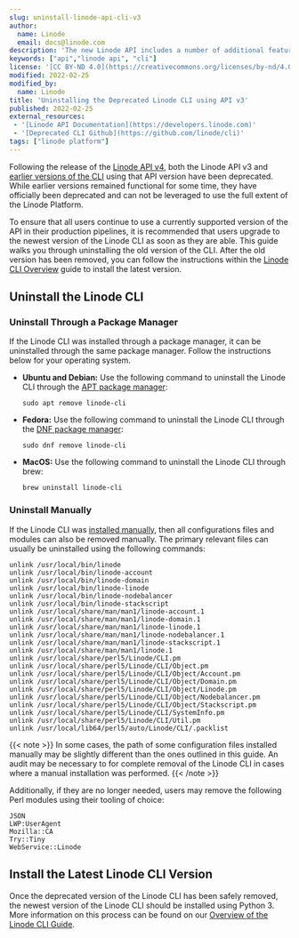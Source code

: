 ```yaml
---
slug: uninstall-linode-api-cli-v3
author:
  name: Linode
  email: docs@linode.com
description: 'The new Linode API includes a number of additional features and changes from previous API versions. This guide is intended to help existing users uninstall the previous version of the CLI in preparation of upgrading to the new version of the CLI using APIv4.'
keywords: ["api","linode api", "cli"]
license: '[CC BY-ND 4.0](https://creativecommons.org/licenses/by-nd/4.0)'
modified: 2022-02-25
modified_by:
  name: Linode
title: 'Uninstalling the Deprecated Linode CLI using API v3'
published: 2022-02-25
external_resources:
 - '[Linode API Documentation](https://developers.linode.com)'
 - '[Deprecated CLI Github](https://github.com/linode/cli)'
tags: ["linode platform"]
---
```


Following the release of the [Linode API v4](/docs/api/), both the Linode API v3 and [earlier versions of the CLI](/docs/guides/using-the-linode-cli-api-v3/) using that API version have been deprecated. While earlier versions remained functional for some time, they have officially been deprecated and can not be leveraged to use the full extent of the Linode Platform.

To ensure that all users continue to use a currently supported version of the API in their production pipelines, it is recommended that users upgrade to the newest version of the Linode CLI as soon as they are able. This guide walks you through uninstalling the old version of the CLI. After the old version has been removed, you can follow the instructions within the [Linode CLI Overview](/docs/products/tools/cli/get-started/#install-the-cli) guide to install the latest version.

## Uninstall the Linode CLI

### Uninstall Through a Package Manager

If the Linode CLI was installed through a package manager, it can be uninstalled through the same package manager. Follow the instructions below for your operating system.

-   **Ubuntu and Debian:** Use the following command to uninstall the Linode CLI through the [APT package manager](/docs/guides/apt-package-manager/):

        sudo apt remove linode-cli

-   **Fedora:** Use the following command to uninstall the Linode CLI through the [DNF package manager](/docs/guides/dnf-package-manager/):

        sudo dnf remove linode-cli

-   **MacOS:** Use the following command to uninstall the Linode CLI through brew:

        brew uninstall linode-cli

### Uninstall Manually

If the Linode CLI was [installed manually](/docs/guides/using-the-linode-cli-api-v3/#manual-installation-for-linux-all-distros), then all configurations files and modules can also be removed manually. The primary relevant files can usually be uninstalled using the following commands:

    unlink /usr/local/bin/linode
    unlink /usr/local/bin/linode-account
    unlink /usr/local/bin/linode-domain
    unlink /usr/local/bin/linode-linode
    unlink /usr/local/bin/linode-nodebalancer
    unlink /usr/local/bin/linode-stackscript
    unlink /usr/local/share/man/man1/linode-account.1
    unlink /usr/local/share/man/man1/linode-domain.1
    unlink /usr/local/share/man/man1/linode-linode.1
    unlink /usr/local/share/man/man1/linode-nodebalancer.1
    unlink /usr/local/share/man/man1/linode-stackscript.1
    unlink /usr/local/share/man/man1/linode.1
    unlink /usr/local/share/perl5/Linode/CLI.pm
    unlink /usr/local/share/perl5/Linode/CLI/Object.pm
    unlink /usr/local/share/perl5/Linode/CLI/Object/Account.pm
    unlink /usr/local/share/perl5/Linode/CLI/Object/Domain.pm
    unlink /usr/local/share/perl5/Linode/CLI/Object/Linode.pm
    unlink /usr/local/share/perl5/Linode/CLI/Object/Nodebalancer.pm
    unlink /usr/local/share/perl5/Linode/CLI/Object/Stackscript.pm
    unlink /usr/local/share/perl5/Linode/CLI/SystemInfo.pm
    unlink /usr/local/share/perl5/Linode/CLI/Util.pm
    unlink /usr/local/lib64/perl5/auto/Linode/CLI/.packlist

{{< note >}}
In some cases, the path of some configuration files installed manually may be slightly different than the ones outlined in this guide. An audit may be necessary to for complete removal of the Linode CLI in cases where a manual installation was performed.
{{< /note >}}

Additionally, if they are no longer needed, users may remove the following Perl modules using their tooling of choice:

    JSON
    LWP:UserAgent
    Mozilla::CA
    Try::Tiny
    WebService::Linode

## Install the Latest Linode CLI Version

Once the deprecated version of the Linode CLI has been safely removed, the newest version of the Linode CLI should be installed using Python 3.
More information on this process can be found on our [Overview of the Linode CLI Guide](/docs/products/tools/cli/get-started/).